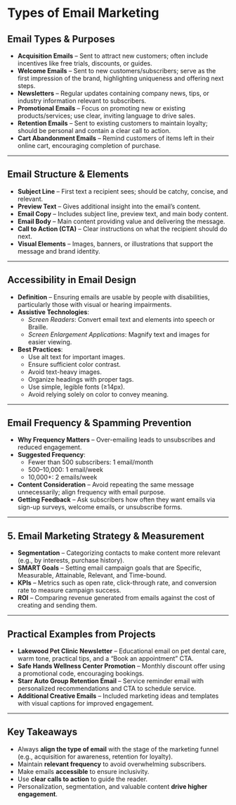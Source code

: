 # Types of Email Marketing

## Email Types & Purposes
- **Acquisition Emails** – Sent to attract new customers; often include incentives like free trials, discounts, or guides.  
- **Welcome Emails** – Sent to new customers/subscribers; serve as the first impression of the brand, highlighting uniqueness and offering next steps.  
- **Newsletters** – Regular updates containing company news, tips, or industry information relevant to subscribers.  
- **Promotional Emails** – Focus on promoting new or existing products/services; use clear, inviting language to drive sales.  
- **Retention Emails** – Sent to existing customers to maintain loyalty; should be personal and contain a clear call to action.  
- **Cart Abandonment Emails** – Remind customers of items left in their online cart, encouraging completion of purchase.

---

## Email Structure & Elements
- **Subject Line** – First text a recipient sees; should be catchy, concise, and relevant.  
- **Preview Text** – Gives additional insight into the email’s content.  
- **Email Copy** – Includes subject line, preview text, and main body content.  
- **Email Body** – Main content providing value and delivering the message.  
- **Call to Action (CTA)** – Clear instructions on what the recipient should do next.  
- **Visual Elements** – Images, banners, or illustrations that support the message and brand identity.

---

## Accessibility in Email Design
- **Definition** – Ensuring emails are usable by people with disabilities, particularly those with visual or hearing impairments.  
- **Assistive Technologies**:  
  - *Screen Readers*: Convert email text and elements into speech or Braille.  
  - *Screen Enlargement Applications*: Magnify text and images for easier viewing.  
- **Best Practices**:  
  - Use alt text for important images.  
  - Ensure sufficient color contrast.  
  - Avoid text-heavy images.  
  - Organize headings with proper tags.  
  - Use simple, legible fonts (≥14px).  
  - Avoid relying solely on color to convey meaning.  

---

## Email Frequency & Spamming Prevention
- **Why Frequency Matters** – Over-emailing leads to unsubscribes and reduced engagement.  
- **Suggested Frequency**:  
  - Fewer than 500 subscribers: 1 email/month  
  - 500–10,000: 1 email/week  
  - 10,000+: 2 emails/week  
- **Content Consideration** – Avoid repeating the same message unnecessarily; align frequency with email purpose.  
- **Getting Feedback** – Ask subscribers how often they want emails via sign-up surveys, welcome emails, or unsubscribe forms.

---

## 5. Email Marketing Strategy & Measurement
- **Segmentation** – Categorizing contacts to make content more relevant (e.g., by interests, purchase history).  
- **SMART Goals** – Setting email campaign goals that are Specific, Measurable, Attainable, Relevant, and Time-bound.  
- **KPIs** – Metrics such as open rate, click-through rate, and conversion rate to measure campaign success.  
- **ROI** – Comparing revenue generated from emails against the cost of creating and sending them.

---

## Practical Examples from Projects
- **Lakewood Pet Clinic Newsletter** – Educational email on pet dental care, warm tone, practical tips, and a “Book an appointment” CTA.  
- **Safe Hands Wellness Center Promotion** – Monthly discount offer using a promotional code, encouraging bookings.  
- **Starr Auto Group Retention Email** – Service reminder email with personalized recommendations and CTA to schedule service.  
- **Additional Creative Emails** – Included marketing ideas and templates with visual captions for improved engagement.

---

## Key Takeaways
- Always **align the type of email** with the stage of the marketing funnel (e.g., acquisition for awareness, retention for loyalty).  
- Maintain **relevant frequency** to avoid overwhelming subscribers.  
- Make emails **accessible** to ensure inclusivity.  
- Use **clear calls to action** to guide the reader.  
- Personalization, segmentation, and valuable content **drive higher engagement**.  

